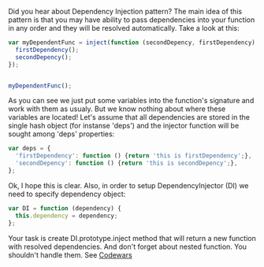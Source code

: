 Did you hear about Dependency Injection pattern? The main idea of this pattern is that you may have ability to pass dependencies into your function in any order and they will be resolved automatically. Take a look at this:

```javascript
var myDependentFunc = inject(function (secondDepency, firstDependency) {
  firstDependency();
  secondDepency();
});


myDependentFunc();
```

As you can see we just put some variables into the function's signature and work with them as usualy. But we know nothing about where these variables are located! Let's assume that all dependencies are stored in the single hash object (for instanse 'deps') and the injector function will be sought among 'deps' properties:

```javascript
var deps = {
  'firstDependency': function () {return 'this is firstDependency';},
  'secondDepency': function () {return 'this is secondDepency';},
};
```

Ok, I hope this is clear. Also, in order to setup DependencyInjector (DI) we need to specify dependency object:

```javascript
var DI = function (dependency) {
  this.dependency = dependency;
};
```

Your task is create DI.prototype.inject method that will return a new function with resolved dependencies. And don't forget about nested function. You shouldn't handle them.
See [Codewars](http://www.codewars.com/kata/5302d655be2a91068b0001fb/train/javascript)